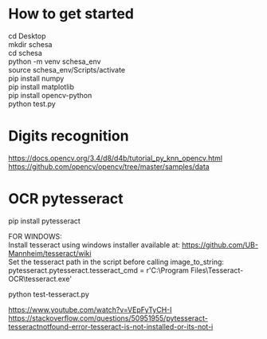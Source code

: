# How to get started

cd Desktop  
mkdir schesa  
cd schesa  
python -m venv schesa_env  
source schesa_env/Scripts/activate  
pip install numpy  
pip install matplotlib  
pip install opencv-python  
python test.py  

# Digits recognition  
https://docs.opencv.org/3.4/d8/d4b/tutorial_py_knn_opencv.html  
https://github.com/opencv/opencv/tree/master/samples/data  

# OCR pytesseract 
pip install pytesseract  

FOR WINDOWS:  
 Install tesseract using windows installer available at: https://github.com/UB-Mannheim/tesseract/wiki  
 Set the tesseract path in the script before calling image_to_string:  
	pytesseract.pytesseract.tesseract_cmd = r'C:\Program Files\Tesseract-OCR\tesseract.exe'  

python test-tesseract.py  

https://www.youtube.com/watch?v=VEpFyTyCH-I  
https://stackoverflow.com/questions/50951955/pytesseract-tesseractnotfound-error-tesseract-is-not-installed-or-its-not-i  
